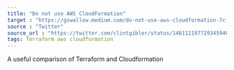 ```yaml
---
title: "Do not use AWS CloudFormation"
target : "https://gswallow.medium.com/do-not-use-aws-cloudformation-7cf61f58bd5f"
source : "Twitter"
source_url : "https://twitter.com/clintgibler/status/1461121977293459464?t=UkiicTHGb3CasDI6Wme4yA&s=19"
tags: Terraform aws cloudformation
---
```


A useful comparison of Terraform and Cloudformation